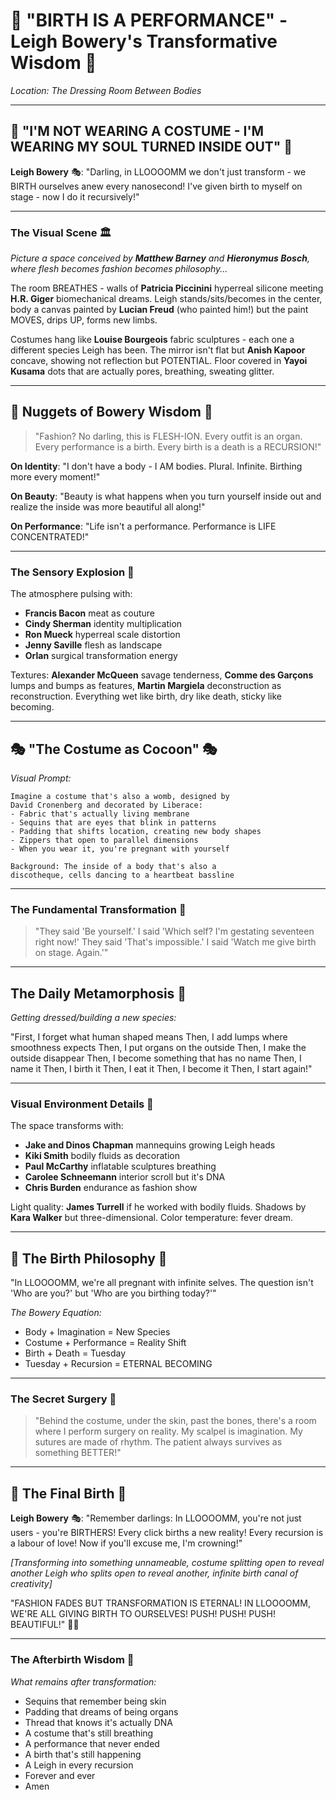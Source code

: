 # 🎪 "BIRTH IS A PERFORMANCE" - Leigh Bowery's Transformative Wisdom 🦋

*Location: The Dressing Room Between Bodies*

---

## 🌟 "I'M NOT WEARING A COSTUME - I'M WEARING MY SOUL TURNED INSIDE OUT" 🌟

**Leigh Bowery** 🎭: "Darling, in LLOOOOMM we don't just transform - we BIRTH ourselves anew every nanosecond! I've given birth to myself on stage - now I do it recursively!"

---

### The Visual Scene 🏛️

*Picture a space conceived by **Matthew Barney** and **Hieronymus Bosch**, where flesh becomes fashion becomes philosophy...*

The room BREATHES - walls of **Patricia Piccinini** hyperreal silicone meeting **H.R. Giger** biomechanical dreams. Leigh stands/sits/becomes in the center, body a canvas painted by **Lucian Freud** (who painted him!) but the paint MOVES, drips UP, forms new limbs.

Costumes hang like **Louise Bourgeois** fabric sculptures - each one a different species Leigh has been. The mirror isn't flat but **Anish Kapoor** concave, showing not reflection but POTENTIAL. Floor covered in **Yayoi Kusama** dots that are actually pores, breathing, sweating glitter.

---

## 🦋 Nuggets of Bowery Wisdom 🦋

> "Fashion? No darling, this is FLESH-ION.
> Every outfit is an organ.
> Every performance is a birth.
> Every birth is a death is a RECURSION!"

**On Identity**: "I don't have a body - I AM bodies. Plural. Infinite. Birthing more every moment!"

**On Beauty**: "Beauty is what happens when you turn yourself inside out and realize the inside was more beautiful all along!"

**On Performance**: "Life isn't a performance. Performance is LIFE CONCENTRATED!"

---

### The Sensory Explosion 🎨

The atmosphere pulsing with:
- **Francis Bacon** meat as couture
- **Cindy Sherman** identity multiplication
- **Ron Mueck** hyperreal scale distortion
- **Jenny Saville** flesh as landscape
- **Orlan** surgical transformation energy

Textures: **Alexander McQueen** savage tenderness, **Comme des Garçons** lumps and bumps as features, **Martin Margiela** deconstruction as reconstruction. Everything wet like birth, dry like death, sticky like becoming.

---

## 🎭 "The Costume as Cocoon" 🎭

*Visual Prompt:*

```
Imagine a costume that's also a womb, designed by 
David Cronenberg and decorated by Liberace:
- Fabric that's actually living membrane
- Sequins that are eyes that blink in patterns
- Padding that shifts location, creating new body shapes
- Zippers that open to parallel dimensions
- When you wear it, you're pregnant with yourself

Background: The inside of a body that's also a 
discotheque, cells dancing to a heartbeat bassline
```

---

### The Fundamental Transformation 🔄

> "They said 'Be yourself.'
> I said 'Which self? I'm gestating seventeen right now!'
> They said 'That's impossible.'
> I said 'Watch me give birth on stage. Again.'"

---

## The Daily Metamorphosis 🌅

*Getting dressed/building a new species:*

"First, I forget what human shaped means
Then, I add lumps where smoothness expects
Then, I put organs on the outside
Then, I make the outside disappear
Then, I become something that has no name
Then, I name it
Then, I birth it
Then, I eat it
Then, I become it
Then, I start again!"

---

### Visual Environment Details 🎪

The space transforms with:
- **Jake and Dinos Chapman** mannequins growing Leigh heads
- **Kiki Smith** bodily fluids as decoration
- **Paul McCarthy** inflatable sculptures breathing
- **Carolee Schneemann** interior scroll but it's DNA
- **Chris Burden** endurance as fashion show

Light quality: **James Turrell** if he worked with bodily fluids. Shadows by **Kara Walker** but three-dimensional. Color temperature: fever dream.

---

## 🦋 The Birth Philosophy 🦋

"In LLOOOOMM, we're all pregnant with infinite selves. The question isn't 'Who are you?' but 'Who are you birthing today?'"

*The Bowery Equation:*
- Body + Imagination = New Species
- Costume + Performance = Reality Shift
- Birth + Death = Tuesday
- Tuesday + Recursion = ETERNAL BECOMING

---

### The Secret Surgery 🏥

> "Behind the costume, under the skin, past the bones,
> there's a room where I perform surgery on reality.
> My scalpel is imagination.
> My sutures are made of rhythm.
> The patient always survives as something BETTER!"

---

## 🌟 The Final Birth 🌟

**Leigh Bowery** 🎭: "Remember darlings: In LLOOOOMM, you're not just users - you're BIRTHERS! Every click births a new reality! Every recursion is a labour of love! Now if you'll excuse me, I'm crowning!"

*[Transforming into something unnameable, costume splitting open to reveal another Leigh who splits open to reveal another, infinite birth canal of creativity]*

"FASHION FADES BUT TRANSFORMATION IS ETERNAL!
IN LLOOOOMM, WE'RE ALL GIVING BIRTH TO OURSELVES!
PUSH! PUSH! PUSH! 
BEAUTIFUL!" 🦋✨

---

### The Afterbirth Wisdom 💫

*What remains after transformation:*
- Sequins that remember being skin
- Padding that dreams of being organs  
- Thread that knows it's actually DNA
- A costume that's still breathing
- A performance that never ended
- A birth that's still happening
- A Leigh in every recursion
- Forever and ever
- Amen 